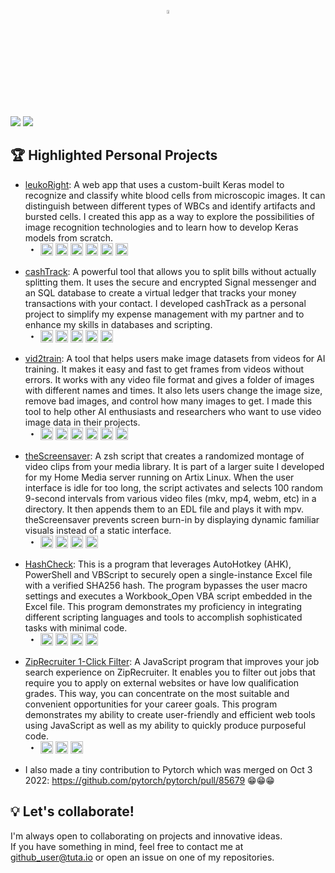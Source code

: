 <p align="center">
  <img src="https://user-images.githubusercontent.com/105183376/233739541-3b4acbfa-556f-4869-a57d-6f2b89289786.gif" width=4% loop="infinite" />
</p>

<picture>
<source media="(prefers-color-scheme: dark)" srcset="https://readme-typing-svg.demolab.com?font=Montserrata&size=34&duration=1025&center=true&color=FFFFFF&repeat=false&width=1000&height=50&lines=Hello!👋+I'm+Rich+K.+MLS;" />
<img src="https://readme-typing-svg.demolab.com?font=Montserrata&size=34&duration=1000&center=true&color=000000&repeat=false&width=1000&height=50&lines=Hello!👋+I'm+Rich+K;" />
</picture>
<picture>
<source media="(prefers-color-scheme: dark)" srcset="https://readme-typing-svg.demolab.com?font=Montserrat&size=19&duration=3250&color=FFFFFF&repeat=false&multiline=true&width=1200&height=60&lines=I+have+extensive+experience+in+quality+control%2C+data+analysis%2C+automation%2C+and+developing+AI+focused+solutions.;I+enjoy+solving+complex+problems+with+innovative+approaches+and+I'm+passionate+about+using+technology+to+improve+lives." />
<img src="https://readme-typing-svg.demolab.com?font=Montserrat&size=19&duration=3250&color=000000&repeat=false&multiline=true&width=1200&height=60&lines=I+have+extensive+experience+in+quality+control%2C+data+analysis%2C+automation%2C+and+developing+AI+focused+solutions.;I+enjoy+solving+complex+problems+with+innovative+approaches+and+I'm+passionate+about+using+technology+to+improve+lives." />
</picture>
<br>

## 🏆 Highlighted Personal Projects

- [leukoRight](https://github.com/RichKMLS/leukoRight): A web app that uses a custom-built Keras model to recognize and classify white blood cells from microscopic images. It can distinguish between different types of WBCs and identify artifacts and bursted cells. I created this app as a way to explore the possibilities of image recognition technologies and to learn how to develop Keras models from scratch.<br>&nbsp;&nbsp;<sup>•&nbsp;&nbsp;&nbsp;</sup><img src="https://img.shields.io/badge/Python-3776AB?style=for-the-badge&logo=python&logoColor=white" height=20> <img src="https://img.shields.io/badge/Keras-D00000?style=for-the-badge&logo=Keras&logoColor=white" height=20> <img src="https://img.shields.io/badge/HTML-E34F26?style=for-the-badge&logo=html5&logoColor=white" height=20> <img src="https://img.shields.io/badge/CSS-1572B6?style=for-the-badge&logo=css3&logoColor=white" height=20> <img src="https://img.shields.io/badge/JavaScript-F7DF1E?style=for-the-badge&logo=javascript&logoColor=black" height=20> <img src="https://img.shields.io/badge/PyTorch-EE4C2C?style=for-the-badge&logo=PyTorch&logoColor=white" height=20>
- [cashTrack](https://github.com/RichKMLS/cashTrack): A powerful tool that allows you to split bills without actually splitting them. It uses the secure and encrypted Signal messenger and an SQL database to create a virtual ledger that tracks your money transactions with your contact. I developed cashTrack as a personal project to simplify my expense management with my partner and to enhance my skills in databases and scripting.<br>&nbsp;&nbsp;<sup>•&nbsp;&nbsp;&nbsp;</sup><img src="https://img.shields.io/badge/Bash-4EAA25?style=for-the-badge&logo=gnu-bash&logoColor=white" height=20> <img src="https://img.shields.io/badge/SQL-4479A1?style=for-the-badge&logo=sql&logoColor=white" height=20> <img src="https://img.shields.io/badge/Signal-2592E9?style=for-the-badge&logo=signal&logoColor=white" height=20> <img src="https://img.shields.io/badge/VirtualBox-183A61?style=for-the-badge&logo=virtualbox&logoColor=white" height=20> <img src="https://img.shields.io/badge/Ubuntu-E95420?style=for-the-badge&logo=ubuntu&logoColor=white" height=20>
- [vid2train](https://github.com/richkmls/vid2train): A tool that helps users make image datasets from videos for AI training. It makes it easy and fast to get frames from videos without errors. It works with any video file format and gives a folder of images with different names and times. It also lets users change the image size, remove bad images, and control how many images to get. I made this tool to help other AI enthusiasts and researchers who want to use video image data in their projects.<br>&nbsp;&nbsp;<sup>•&nbsp;&nbsp;&nbsp;</sup><img src="https://img.shields.io/badge/Python-3776AB?style=for-the-badge&logo=python&logoColor=white" height=20> <img src="https://img.shields.io/badge/argparse-4B8BBE?style=for-the-badge&logo=argparse&logoColor=white" height=20> <img src="https://img.shields.io/badge/cv2-5C3EE8?style=for-the-badge&logo=cv2&logoColor=white" height=20> <img src="https://img.shields.io/badge/numpy-013243?style=for-the-badge&logo=numpy&logoColor=white" height=20> <img src="https://img.shields.io/badge/PIL-0099CC?style=for-the-badge&logo=PIL&logoColor=white" height=20> <img src="https://img.shields.io/badge/PyTorch-EE4C2C?style=for-the-badge&logo=PyTorch&logoColor=white" height=20>
- [theScreensaver](https://github.com/RichKMLS/theScreensaver): A zsh script that creates a randomized montage of video clips from your media library. It is part of a larger suite I developed for my Home Media server running on Artix Linux. When the user interface is idle for too long, the script activates and selects 100 random 9-second intervals from various video files (mkv, mp4, webm, etc) in a directory. It then appends them to an EDL file and plays it with mpv. theScreensaver prevents screen burn-in by displaying dynamic familiar visuals instead of a static interface.<br>&nbsp;&nbsp;<sup>•&nbsp;&nbsp;&nbsp;</sup><img src="https://img.shields.io/badge/zsh-4EAA25?style=for-the-badge&logo=zsh&logoColor=white" height=20> <img src="https://img.shields.io/badge/mpv-FF6600?style=for-the-badge&logo=mpv&logoColor=white" height=20> <img src="https://img.shields.io/badge/MediaInfo-0B7C3E?style=for-the-badge&logo=MediaInfo&logoColor=white" height=20> <img src="https://img.shields.io/badge/Artix%20Linux-5277C3?style=for-the-badge&logo=linux&logoColor=white" height=20>
- [HashCheck](https://github.com/RichKMLS/HashCheck): This is a program that leverages AutoHotkey (AHK), PowerShell and VBScript to securely open a single-instance Excel file with a verified SHA256 hash. The program bypasses the user macro settings and executes a Workbook_Open VBA script embedded in the Excel file. This program demonstrates my proficiency in integrating different scripting languages and tools to accomplish sophisticated tasks with minimal code.<br>&nbsp;&nbsp;<sup>•&nbsp;&nbsp;&nbsp;</sup><img src="https://img.shields.io/badge/AutoHotkey-334455?style=for-the-badge&logo=autohotkey&logoColor=white" height=20> <img src="https://img.shields.io/badge/PowerShell-5391FE?style=for-the-badge&logo=PowerShell&logoColor=white" height=20> <img src="https://img.shields.io/badge/VBScript-5C2D91?style=for-the-badge&logo=Visual%20Studio&logoColor=white" height=20> <img src="https://img.shields.io/badge/Excel-217346?style=for-the-badge&logo=microsoft-excel&logoColor=white" height=20>
- [ZipRecruiter 1-Click Filter](https://github.com/RichKMLS/ziprecruiter-1-click-filter): A JavaScript program that improves your job search experience on ZipRecruiter. It enables you to filter out jobs that require you to apply on external websites or have low qualification grades. This way, you can concentrate on the most suitable and convenient opportunities for your career goals. This program demonstrates my ability to create user-friendly and efficient web tools using JavaScript as well as my ability to quickly produce purposeful code.<br>&nbsp;&nbsp;<sup>•&nbsp;&nbsp;&nbsp;</sup><img src="https://img.shields.io/badge/JavaScript-F7DF1E?style=for-the-badge&logo=javascript&logoColor=black" height=20> <img src="https://img.shields.io/badge/Tampermonkey-4CA143?style=for-the-badge&logo=tampermonkey&logoColor=white" height=20> <img src="https://img.shields.io/badge/HTML-E34F26?style=for-the-badge&logo=html5&logoColor=white" height=20>

- I also made a tiny contribution to Pytorch which was merged on Oct 3 2022: https://github.com/pytorch/pytorch/pull/85679 😁😁😁


## 💡 Let's collaborate!

I'm always open to collaborating on projects and innovative ideas.<br>
If you have something in mind, feel free to contact me at github_user@tuta.io or open an issue on one of my repositories.

